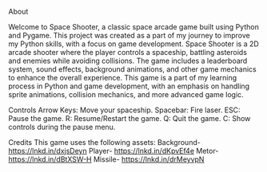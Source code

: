 About

Welcome to Space Shooter, a classic space arcade game built using Python and Pygame. This project was created as a part of my journey to improve my Python skills, with a focus on game development.
Space Shooter is a 2D arcade shooter where the player controls a spaceship, battling asteroids and enemies while avoiding collisions. The game includes a leaderboard system, sound effects, background animations, and other game mechanics to enhance the overall experience.
This game is a part of my learning process in Python and game development, with an emphasis on handling sprite animations, collision mechanics, and more advanced game logic.

Controls
Arrow Keys: Move your spaceship.
Spacebar: Fire laser.
ESC: Pause the game.
R: Resume/Restart the game.
Q: Quit the game.
C: Show controls during the pause menu.


Credits
This game uses the following assets:
Background-https://lnkd.in/dxjsDeyn
Player- https://lnkd.in/dKpvEf4e 
Metor-https://lnkd.in/dBtXSW-H
Missile- https://lnkd.in/drMeyvpN
